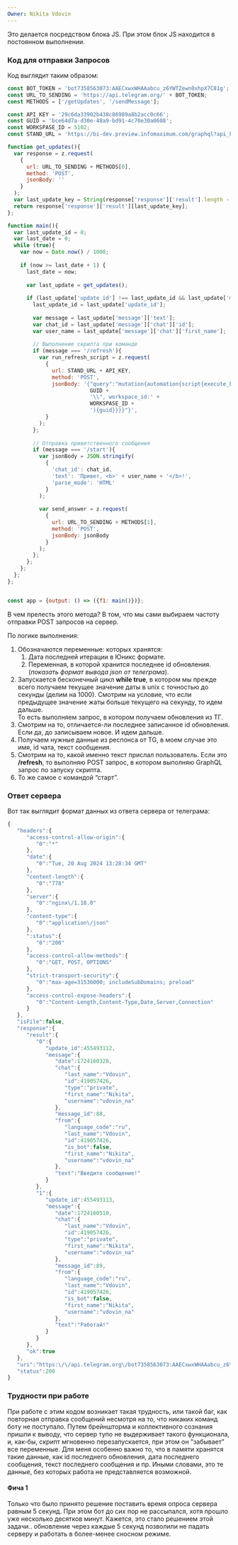 ```yaml
---
Owner: Nikita Vdovin
---
```

Это делается посредством блока JS. При этом блок JS находится в постоянном выполнении.

### Код для отправки Запросов
Код выглядит таким образом:

```JavaScript
const BOT_TOKEN = 'bot7358563073:AAECxwxWHAAabcu_z6YWTZewn0xhpX7C81g';
const URL_TO_SENDING = 'https://api.telegram.org/' + BOT_TOKEN;
const METHODS = ['/getUpdates', '/sendMessage'];

const API_KEY = '29c6da33902b438c86989a8b2acc0c66';
const GUID = 'bce64d7a-d30e-48a9-bd91-4c70e30a0608';
const WORKSPASE_ID = 5102;
const STAND_URL = 'https://bi-dev.preview.infomaximum.com/graphql?api_key=';

function get_updates(){
  var response = z.request(
    {
      url: URL_TO_SENDING + METHODS[0],
      method: 'POST',
      jsonBody: ''
    }
  );
  var last_update_key = String(response['response']['result'].length - 1);
  return response['response']['result'][last_update_key];
};

function main(){
  var last_update_id = 0;
  var last_date = 0;
  while (true){
    var now = Date.now() / 1000;
    
    if (now >= last_date + 1) {
      last_date = now;
    
      var last_update = get_updates();
      
      if (last_update['update_id'] !== last_update_id && last_update['message']['text'] !== 'Введите сообщение!') {
        last_update_id = last_update['update_id'];
        
        var message = last_update['message']['text'];
        var chat_id = last_update['message']['chat']['id'];
        var user_name = last_update['message']['chat']['first_name'];
        
        // Выполнение скрипта при команде 
        if (message === '/refresh'){                          
          var run_refresh_script = z.request(
            {
              url: STAND_URL + API_KEY,
              method: 'POST',
              jsonBody: '{"query":"mutation{automation{script{execute_by_guid(guid:\\"' +
                          GUID +
                          '\\", workspace_id:' +
                          WORKSPASE_ID +
                          '){guid}}}}"}',
            }
          );
        };
        
        // Отправка приветственного сообщения
        if (message === '/start'){
          var jsonBody = JSON.stringify(
            {
              'chat_id': chat_id,
              'text': 'Привет, <b>' + user_name + '</b>!',
              'parse_mode': 'HTML'
            }
          );
          
          var send_answer = z.request(
            {
              url: URL_TO_SENDING + METHODS[1],
              method: 'POST',
              jsonBody: jsonBody
            }
          );
        };
      };
    };
  };
};


const app = {output: () => ({f1: main()})};
```

В чем прелесть этого метода? В том, что мы сами выбираем частоту отправки POST запросов на сервер.

  

По логике выполнения:

1. Обозначаются переменные: которых хранятся:
    1. Дата последней итерации в Юникс формате.
    2. Переменная, в которой хранится последнее id обновления. (_показать формат вывода json от телеграма_).
2. Запускается бесконечный цикл **while true**, в котором мы прежде всего получаем текущее значение даты в unix с точностью до секунды (делим на 1000). Смотрим на условие, что если предыдущее значение жаты больше текущего на секунду, то идем дальше.  
    То есть выполняем запрос, в котором получаем обновления из ТГ.  
3. Смотрим на то, отличается-ли последнее записанное id обновления. Если да, до записываем новое. И идем дальше.
4. Получаем нужные данные из респонса от TG, в моем случае это имя, id чата, текст сообщения.
5. Смотрим на то, какой именно текст прислал пользователь. Если это **/refresh**, то выполняю POST запрос, в котором выполняю GraphQL запрос по запуску скрипта.
6. То же самое с командой “старт”.

### Ответ сервера
Вот так выглядит формат данных из ответа сервера от телеграма:

```JavaScript
{
   "headers":{
      "access-control-allow-origin":{
         "0":"*"
      },
      "date":{
         "0":"Tue, 20 Aug 2024 13:28:34 GMT"
      },
      "content-length":{
         "0":"778"
      },
      "server":{
         "0":"nginx\/1.18.0"
      },
      "content-type":{
         "0":"application\/json"
      },
      ":status":{
         "0":"200"
      },
      "access-control-allow-methods":{
         "0":"GET, POST, OPTIONS"
      },
      "strict-transport-security":{
         "0":"max-age=31536000; includeSubDomains; preload"
      },
      "access-control-expose-headers":{
         "0":"Content-Length,Content-Type,Date,Server,Connection"
      }
   },
   "isFile":false,
   "response":{
      "result":{
         "0":{
            "update_id":455493112,
            "message":{
               "date":1724160328,
               "chat":{
                  "last_name":"Vdovin",
                  "id":419057426,
                  "type":"private",
                  "first_name":"Nikita",
                  "username":"vdovin_na"
               },
               "message_id":88,
               "from":{
                  "language_code":"ru",
                  "last_name":"Vdovin",
                  "id":419057426,
                  "is_bot":false,
                  "first_name":"Nikita",
                  "username":"vdovin_na"
               },
               "text":"Введите сообщение!"
            }
         },
         "1":{
            "update_id":455493113,
            "message":{
               "date":1724160510,
               "chat":{
                  "last_name":"Vdovin",
                  "id":419057426,
                  "type":"private",
                  "first_name":"Nikita",
                  "username":"vdovin_na"
               },
               "message_id":89,
               "from":{
                  "language_code":"ru",
                  "last_name":"Vdovin",
                  "id":419057426,
                  "is_bot":false,
                  "first_name":"Nikita",
                  "username":"vdovin_na"
               },
               "text":"Работай!"
            }
         }
      },
      "ok":true
   },
   "uri":"https:\/\/api.telegram.org\/bot7358563073:AAECxwxWHAAabcu_z6YWTZewn0xhpX7C81g\/getUpdates",
   "status":200
}
```

### Трудности при работе
При работе с этим кодом возникает такая трудность, или такой баг, как повторная отправка сообщений несмотря на то, что никаких команд боту не поступало. 
Путем брейншторма и коллективного сознания пришли к выводу, что сервер тупо не выдерживает  такого функционала, и, как-бы, скрипт мгновенно перезапускается, при этом он "забывает" все переменные. Для меня особенно важно то, что в памяти хранятся такие данные, как id последнего обновления, дата последнего сообщения, текст последнего сообщения и пр.
Иными словами, это те данные, без которых работа не представляется возможной.
#### Фича 1
Только что было принято решение поставить время опроса сервера равным 5 секунд. При этом бот до сих пор не рассыпался, хотя прошло уже несколько десятков минут.
Кажется, это стало решением этой задачи.. обновление через каждые 5 секунд позволили не падать серверу и  работать в более-менее сносном режиме.
